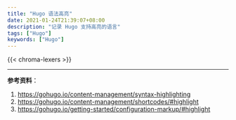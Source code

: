 ```yaml
---
title: "Hugo 语法高亮"
date: 2021-01-24T21:39:07+08:00
description: "记录 Hugo 支持高亮的语言"
tags: ["Hugo"]
keywords: ["Hugo"]
---
```


{{< chroma-lexers >}}

---

**参考资料**：

1. <https://gohugo.io/content-management/syntax-highlighting>
2. <https://gohugo.io/content-management/shortcodes/#highlight>
3. <https://gohugo.io/getting-started/configuration-markup/#highlight>
